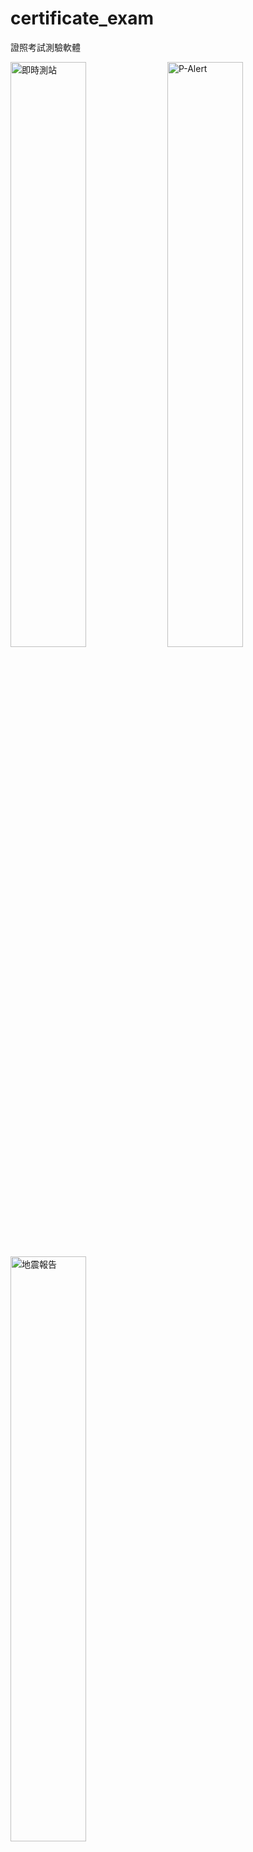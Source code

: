 # certificate_exam
證照考試測驗軟體

<img alt="即時測站" title="即時測站" src="[https://user-images.githubusercontent.com/44525760/224656796-7ca3ee11-56f5-4292-9838-f6a30df0e187.png](https://github.com/RayLonscholar/certificate_exam/assets/89000042/dc4d0f7d-1466-4f35-8557-b7ef8dc0cc67)" style="width: 49%; height: auto;" />
<img alt="P-Alert" title="P-Alert" src="https://user-images.githubusercontent.com/44525760/224657321-2bcaaf3d-7c0c-44ea-a774-925f9ec2bfd0.png" style="width: 49%; height: auto;" />
<img alt="地震報告" title="地震報告" src="https://user-images.githubusercontent.com/44525760/224657328-6196a594-1dec-4283-bdf7-89d84d5deb63.png" style="width: 49%; height: auto;" />
</div>
